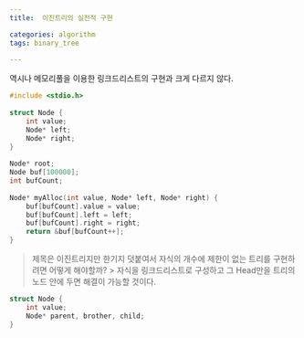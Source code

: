 ```yaml
---
title:  이진트리의 실전적 구현

categories: algorithm 
tags: binary_tree
 
---
```


  
역시나 메모리풀을 이용한 링크드리스트의 구현과 크게 다르지 않다.  
  
```cpp  
#include <stdio.h>  
  
struct Node {  
	int value;  
	Node* left;  
	Node* right;  
}  
  
Node* root;  
Node buf[100000];  
int bufCount;  
  
Node* myAlloc(int value, Node* left, Node* right) {  
	buf[bufCount].value = value;  
	buf[bufCount].left = left;  
	buf[bufCount].right = right;  
	return &buf[bufCount++];  
}  
```  
  
  
> 제목은 이진트리지만 한기지 덧붙여서 자식의 개수에 제한이 없는 트리를 구현하려면 어떻게 해야할까? > 자식을 링크드리스트로 구성하고 그 Head만을 트리의 노드 안에 두면 해결이 가능할 것이다.    
  
```cpp  
struct Node {  
	int value;  
	Node* parent, brother, child;  
}  
```  
